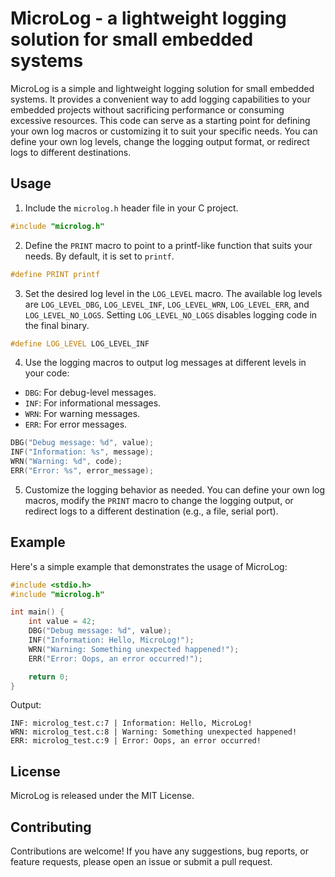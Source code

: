 # MicroLog - a lightweight logging solution for small embedded systems

MicroLog is a simple and lightweight logging solution for small embedded systems. It provides a convenient way to add logging capabilities to your embedded projects without sacrificing performance or consuming excessive resources. This code can serve as a starting point for defining your own log macros or customizing it to suit your specific needs. You can define your own log levels, change the logging output format, or redirect logs to different destinations.

## Usage

1. Include the `microlog.h` header file in your C project.

```C
#include "microlog.h"
```

2. Define the `PRINT` macro to point to a printf-like function that suits your needs. By default, it is set to `printf`.

```C
#define PRINT printf
```

3. Set the desired log level in the `LOG_LEVEL` macro. The available log levels are `LOG_LEVEL_DBG`, `LOG_LEVEL_INF`, `LOG_LEVEL_WRN`, `LOG_LEVEL_ERR`, and `LOG_LEVEL_NO_LOGS`. Setting `LOG_LEVEL_NO_LOGS` disables logging code in the final binary.

```C
#define LOG_LEVEL LOG_LEVEL_INF
```

4. Use the logging macros to output log messages at different levels in your code:

- `DBG`: For debug-level messages.
- `INF`: For informational messages.
- `WRN`: For warning messages.
- `ERR`: For error messages.

```C
DBG("Debug message: %d", value);
INF("Information: %s", message);
WRN("Warning: %d", code);
ERR("Error: %s", error_message);
```

5. Customize the logging behavior as needed. You can define your own log macros, modify the `PRINT` macro to change the logging output, or redirect logs to a different destination (e.g., a file, serial port).

## Example

Here's a simple example that demonstrates the usage of MicroLog:
```C
#include <stdio.h>
#include "microlog.h"

int main() {
    int value = 42;
    DBG("Debug message: %d", value);
    INF("Information: Hello, MicroLog!");
    WRN("Warning: Something unexpected happened!");
    ERR("Error: Oops, an error occurred!");

    return 0;
}
```
Output:
```
INF: microlog_test.c:7 | Information: Hello, MicroLog!
WRN: microlog_test.c:8 | Warning: Something unexpected happened!
ERR: microlog_test.c:9 | Error: Oops, an error occurred!
```
## License

MicroLog is released under the MIT License.

## Contributing

Contributions are welcome! If you have any suggestions, bug reports, or feature requests, please open an issue or submit a pull request.
